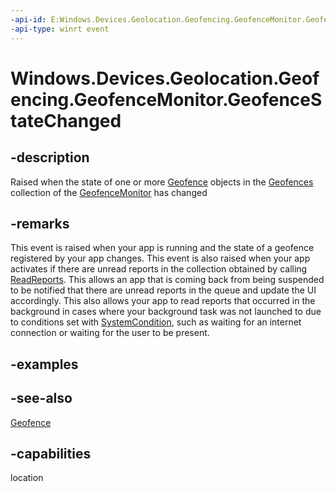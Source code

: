 ```yaml
---
-api-id: E:Windows.Devices.Geolocation.Geofencing.GeofenceMonitor.GeofenceStateChanged
-api-type: winrt event
---
```


<!-- Event syntax
public event Windows.Foundation.TypedEventHandler GeofenceStateChanged<Windows.Devices.Geolocation.Geofencing.GeofenceMonitor,  object>
-->

# Windows.Devices.Geolocation.Geofencing.GeofenceMonitor.GeofenceStateChanged

## -description
Raised when the state of one or more [Geofence](geofence.md) objects in the [Geofences](geofencemonitor_geofences.md) collection of the [GeofenceMonitor](geofencemonitor.md) has changed

## -remarks
This event is raised when your app is running and the state of a geofence registered by your app changes. This event is also raised when your app activates if there are unread reports in the collection obtained by calling [ReadReports](geofencemonitor_readreports_231406138.md). This allows an app that is coming back from being suspended to be notified that there are unread reports in the queue and update the UI accordingly. This also allows your app to read reports that occurred in the background in cases where your background task was not launched to due to conditions set with [SystemCondition](../windows.applicationmodel.background/systemcondition.md), such as waiting for an internet connection or waiting for the user to be present.

## -examples

## -see-also
[Geofence](geofence.md)
## -capabilities
location
